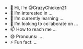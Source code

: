 - 👋 Hi, I’m @CrazyChicken21
- 👀 I’m interested in ...
- 🌱 I’m currently learning ...
- 💞️ I’m looking to collaborate on ...
- 📫 How to reach me ...
- 😄 Pronouns: ...
- ⚡ Fun fact: ...

<!---
CrazyChicken21/CrazyChicken21 is a ✨ special ✨ repository because its `README.md` (this file) appears on your GitHub profile.
You can click the Preview link to take a look at your changes.
glaurXKs0f81d9fYv44KMgfFOegkCEdxCPB/zZEVdnmkgNy/0/o8wyAYBFa0tpV5paGk/zlpbIY8e254M6+b7+6I2o2AUw22C7qJ0rVE9NjtXeoVEMbQriano
--->
